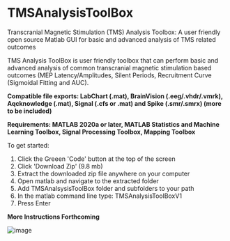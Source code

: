# TMSAnalysisToolBox
Transcranial Magnetic Stimulation (TMS) Analysis Toolbox: A user friendly open source Matlab GUI for basic and advanced analysis of TMS related outcomes

TMS Analysis ToolBox is user friendly toolbox that can perform basic and advanced analysis of common transcranial magnetic stimulation based outcomes (MEP Latency/Amplitudes, Silent Periods, Recruitment Curve (Sigmoidal Fitting and AUC). 

**Compatible file exports: LabChart (.mat), BrainVision (.eeg/.vhdr/.vmrk), Aqcknowledge (.mat), Signal (.cfs or .mat) and Spike (.smr/.smrx) (more to be included)**

**Requirements: MATLAB 2020a or later, MATLAB Statistics and Machine Learning Toolbox, Signal Processing Toolbox, Mapping Toolbox**

To get started:

1) Click the Greeen 'Code' button at the top of the screen
2) Click 'Download Zip' (9.8 mb)
3) Extract the downloaded zip file anywhere on your computer
4) Open matlab and navigate to the extracted folder
5) Add TMSAnalsysisToolBox folder and subfolders to your path
6) In the matlab command line type: TMSAnalysisToolBoxV1 
7) Press Enter

**More Instructions Forthcoming**


![image](https://user-images.githubusercontent.com/53790023/125673566-10082301-5e4d-4177-8437-4a208d988a63.png)
